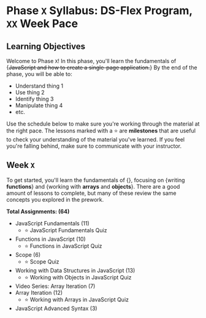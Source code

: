 # Phase `X` Syllabus: DS-Flex Program, `XX` Week Pace

## Learning Objectives

Welcome to Phase `X`! In this phase, you'll learn the fundamentals of {~~JavaScript
and how to create a single-page application.~~}
By the end of the phase, you will be able to:
- Understand thing 1
- Use thing 2
- Identify thing 3
- Manipulate thing 4
- etc.


Use the schedule below to make sure you're working through the material at
the right pace. The lessons marked with a ⭐️ are **milestones** that are useful
to check your understanding of the material you've learned. If you feel you're
falling behind, make sure to communicate with your instructor.


## Week `X`

To get started, you'll learn the fundamentals of {},
focusing on {writing **functions**} and {working with **arrays** and **objects**}.
There are a good amount of lessons to complete, but many of these review the
same concepts you explored in the prework.

**Total Assignments: (64)**
- JavaScript Fundamentals (11)
  - ⭐️ JavaScript Fundamentals Quiz
- Functions in JavaScript (10)
  - ⭐️ Functions in JavaScript Quiz
- Scope (6)
  - ⭐️ Scope Quiz
- Working with Data Structures in JavaScript (13)
  - ⭐️ Working with Objects in JavaScript Quiz
- Video Series: Array Iteration (7)
- Array Iteration (12)
  - ⭐️ Working with Arrays in JavaScript Quiz
- JavaScript Advanced Syntax (3)